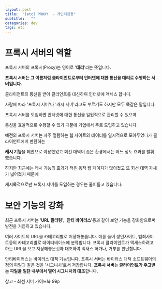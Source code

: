 ```yaml
---
layout: post
title:  "[etc] PROXY  - 개인저장용"
subtitle:   ""
categories: dev
tags: etc
--- 
```




# 프록시 서버의 역할

프록시 서버의 프록시(Proxy)는 영어로 '**대리**'라는 뜻입니다. 


**프록시 서버는 그 이름처럼 클라이언트로부터 인터넷에 대한 통신을 대리로 수행하는 서버입니다.**

클라이언트의 통신을 받아 클리언트를 대신하여 인터넷에 액세스 합니다.

사람에 따라 '프록시 서버'나 '캐시 서버'라고도 부르기도 하지만 모두 똑같은 말입니다.

프록시 서버를 도입하면 인터넷에 대한 통신을 일원적으로 관리할 수 있으며

통신을 효율적으로 수행할 수 있기 때문에 기업에서 주로 도입하고 있습니다.


예전의 프록시 서버는 자주 열람하는 웹 사이트의 데이터를 일시적으로 모아두었다가 클라이언트에게 반환하는

**캐시 기능**을 메인으로 이용했었고 회선 대역이 좁은 환경에서는 어느 정도 효과를 발휘 했습니다.

하지만 최근에는 캐시 기능의 효과가 적은 동적 웹 페이지가 많아졌고 또 회선 대역 자체가 넓어졌기 때문에

캐시목적으로만 프록시 서버를 도입하는 경우는 줄어들고 있습니다.


# 보안 기능의 강화

최근 프록시 서버는 '**URL 필터링**', '**안티 바이러스**'등과 같이 보안 기능을 강화함으로써 발전을 거듭하고 있습니다.

여러 사이트의 URL을 카테고리별로 저장해놓습니다. 예를 들어 성인사이트, 범죄사이트등의 카테고리별로 데이터베이스에 분류합니다.
프록시 클라이언트가 액세스하려고 하는 URL을 보고 저장해놓은것과 대조하여 액새스 허가나, 거부를 판단합니다.

안티바이러스는 바이러스 대책 기능입니다.
프록시 서버는 바이러스 대책 소프트웨어의 정의 파일과 같은 것을 '시그니처'로서 저장합니다.
**프록시 서버는 클라이언트가 주고받는 파일을 일단 내부에서 열어 시그니처와 대조**합니다.

참고 - 최선 서버 가이드북 99p 